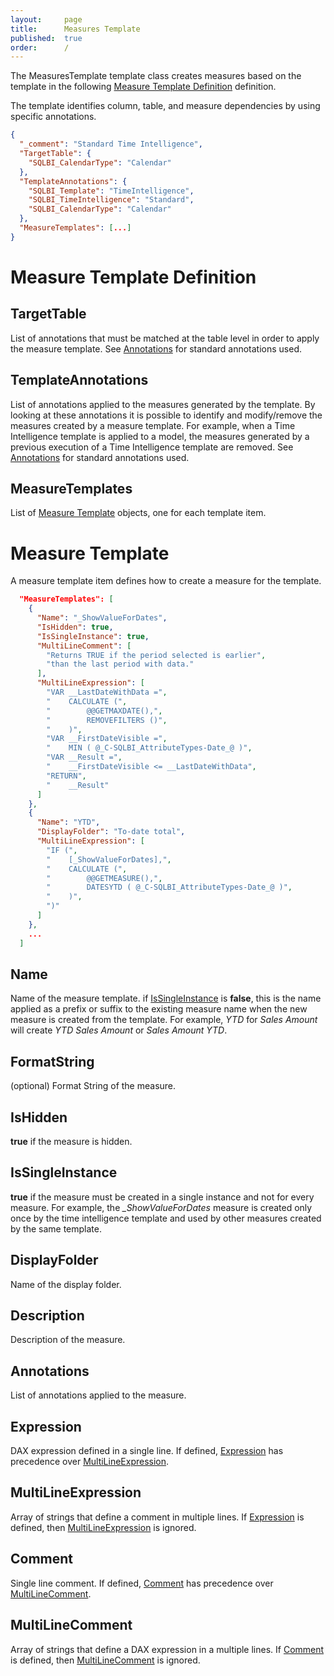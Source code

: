 ```yaml
---
layout:     page
title:      Measures Template
published:  true
order:      /
---
```


The MeasuresTemplate template class creates measures based on the template in the following [Measure Template Definition](#measure-template-definition) definition.

The template identifies column, table, and measure dependencies by using specific annotations.

```JSON
{
  "_comment": "Standard Time Intelligence",
  "TargetTable": {
    "SQLBI_CalendarType": "Calendar"
  },
  "TemplateAnnotations": {
    "SQLBI_Template": "TimeIntelligence",
    "SQLBI_TimeIntelligence": "Standard",
    "SQLBI_CalendarType": "Calendar"
  },
  "MeasureTemplates": [...]
}
```


# Measure Template Definition

## TargetTable
List of annotations that must be matched at the table level in order to apply the measure template. See [Annotations](../configuration/annotations.md) for standard annotations used.

## TemplateAnnotations
List of annotations applied to the measures generated by the template. By looking at these annotations it is possible to identify and modify/remove the measures created by a measure template. For example, when a Time Intelligence template is applied to a model, the measures generated by a previous execution of a Time Intelligence template are removed. See [Annotations](../configuration/annotations.md) for standard annotations used.

## MeasureTemplates
List of [Measure Template](#measure-template) objects, one for each template item.

# Measure Template
A measure template item defines how to create a measure for the template.

```JSON
  "MeasureTemplates": [
    {
      "Name": "_ShowValueForDates",
      "IsHidden": true,
      "IsSingleInstance": true,
      "MultiLineComment": [
        "Returns TRUE if the period selected is earlier",
        "than the last period with data."
      ],
      "MultiLineExpression": [
        "VAR __LastDateWithData =",
        "    CALCULATE (",
        "        @@GETMAXDATE(),",
        "        REMOVEFILTERS ()",
        "    )",
        "VAR __FirstDateVisible =",
        "    MIN ( @_C-SQLBI_AttributeTypes-Date_@ )",
        "VAR __Result =",
        "    __FirstDateVisible <= __LastDateWithData",
        "RETURN",
        "    __Result"
      ]
    },
    {
      "Name": "YTD",
      "DisplayFolder": "To-date total",
      "MultiLineExpression": [
        "IF (",
        "    [_ShowValueForDates],",
        "    CALCULATE (",
        "        @@GETMEASURE(),",
        "        DATESYTD ( @_C-SQLBI_AttributeTypes-Date_@ )",
        "    )",
        ")"
      ]
    },
    ...
  ]
```

## Name
Name of the measure template. if [IsSingleInstance](#issingleinstance) is **false**, this is the name applied as a prefix or suffix to the existing measure name when the new measure is created from the template. For example, *YTD* for *Sales Amount* will create *YTD Sales Amount* or *Sales Amount YTD*.

## FormatString
(optional) Format String of the measure.

## IsHidden
**true** if the measure is hidden.

## IsSingleInstance
**true** if the measure must be created in a single instance and not for every measure. For example, the *_ShowValueForDates* measure is created only once by the time intelligence template and used by other measures created by the same template.

## DisplayFolder
Name of the display folder.

## Description
Description of the measure.

## Annotations
List of annotations applied to the measure.

## Expression
DAX expression defined in a single line. If defined, [Expression](#expression) has precedence over [MultiLineExpression](#multilineexpression).

## MultiLineExpression
Array of strings that define a comment in multiple lines. If [Expression](#expression) is defined, then [MultiLineExpression](#multilineexpression) is ignored.

## Comment
Single line comment. If defined, [Comment](#comment) has precedence over [MultiLineComment](#multilinecomment).

## MultiLineComment
Array of strings that define a DAX expression in a multiple lines. If [Comment](#comment) is defined, then [MultiLineComment](#multilinecomment) is ignored.